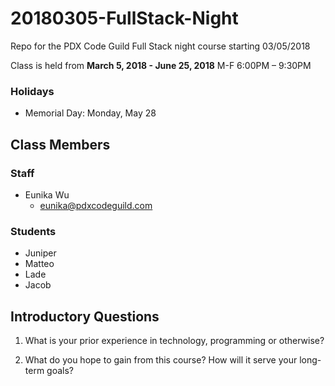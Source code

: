 # 20180305-FullStack-Night
Repo for the PDX Code Guild Full Stack night course starting 03/05/2018

Class is held from **March 5, 2018 - June 25, 2018**
M-F 6:00PM – 9:30PM


### Holidays
- Memorial Day: Monday, May 28

## Class Members

### Staff

- Eunika Wu
    - eunika@pdxcodeguild.com

### Students

- Juniper
- Matteo
- Lade
- Jacob


## Introductory Questions

1. What is your prior experience in technology, programming or otherwise?

2. What do you hope to gain from this course? How will it serve your long-term goals?



